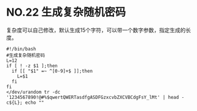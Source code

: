 # NO.22 生成复杂随机密码

复杂度可以自己修改，默认生成15个字符，可以带一个数字参数，指定生成的长度。

```
#!/bin/bash
#生成复杂随机密码
L=12
if [ ! -z $1 ];then
  if [[ "$1" =~ ^[0-9]+$ ]];then
    L=$1
  fi
fi
</dev/urandom tr -dc '1234567890!@#%$qwertQWERTasdfgASDFGzxcvbZXCVBCdgFsY_lMt' | head -c${L}; echo ""
```
